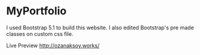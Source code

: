 # MyPortfolio

I used Bootstrap 5.1 to build this website. I also edited Bootstrap's pre made classes on custom css file.

Live Preview http://ozanaksoy.works/
